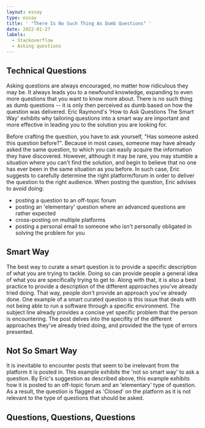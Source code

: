 ```yaml
---
layout: essay
type: essay
title: ' "There Is No Such Thing As Dumb Questions" '
date: 2022-01-27
labels:
  - Stackoverflow
  - Asking questions
---
```


## Technical Questions

  Asking questions are always encouraged, no matter how ridiculous they may be. It always leads you to a newfound knowledge, expanding to even more questions that you want to know more about. There is no such thing as dumb questions -- it is only then perceived as dumb based on how the question was delivered. Eric Raymond's 'How to Ask Questions The Smart Way' exhibits why tailoring questions into a smart way are important and more effective in leading you to the solution you are looking for.  
  
  Before crafting the question, you have to ask yourself, "Has someone asked this question before?". Because in most cases, someone may have already asked the same question, to which you can easily acquire the information they have discovered. However, although it may be rare, you may stumble a situation where you can't find the solution, and begin to believe that no one has ever been in the same situation as you before. In such case, Eric suggests to carefully determine the right platform/forum in order to deliver the question to the right audience. When posting the question, Eric advises to avoid doing: 
  - posting a question to an off-topic forum
  - posting an 'elementary' question where an advanced questions are rather expected
  - cross-posting on multiple platforms
  - posting a personal email to someone who isn't personally obligated in solving the problem for you 
  
## Smart Way 
  
  The best way to curate a smart question is to provide a specific description of what you are trying to tackle. Doing so can provide people a general idea of what you are specifically trying to get to. Along with that, it is also a best practice to provide a description of the different approaches you've already tried doing. That way, people don't provide an approach you've already done. One example of a smart curated question is this issue that deals with not being able to run a software through a specific environment. The subject line already provides a concise yet specific problem that the person is encountering. The post delves into the specifity of the different approaches they've already tried doing, and provided the the type of errors presented.  

## Not So Smart Way

  It is inevitable to encounter posts that seem to be irrelevant from the platform it is posted in. This example exhibits the 'not so smart way' to ask a question. By Eric's suggestion as described above, this example exhibits how it is posted to an off-topic forum and an 'elementary' type of question. As a result, the question is flagged as 'Closed' on the platform as it is not relevant to the type of questions that should be asked. 
  
## Questions, Questions, Questions

  

